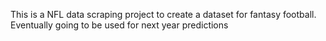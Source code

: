 This is a NFL data scraping project to create a dataset for fantasy football. Eventually going to be used for next year predictions
